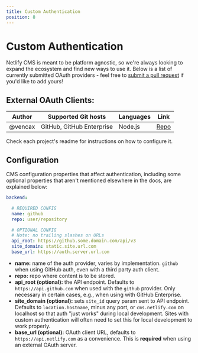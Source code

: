 ```yaml
---
title: Custom Authentication
position: 8
---
```


# Custom Authentication

Netlify CMS is meant to be platform agnostic, so we're always looking to expand the ecosystem and find new ways to use it. Below is a list of currently submitted OAuth providers - feel free to [submit a pull request](https://github.com/netlify/netlify-cms/blob/master/CONTRIBUTING.md) if you'd like to add yours!

## External OAuth Clients:
| Author     | Supported Git hosts       | Languages | Link                                                                |
|------------|---------------------------|-----------|---------------------------------------------------------------------|
| @vencax    | GitHub, GitHub Enterprise | Node.js   | [Repo](https://github.com/vencax/netlify-cms-github-oauth-provider) |

Check each project's readme for instructions on how to configure it.

## Configuration
CMS configuration properties that affect authentication, including some optional properties that aren't mentioned elsewhere in the docs, are explained below:

```yaml
backend:

  # REQUIRED CONFIG
  name: github
  repo: user/repository

  # OPTIONAL CONFIG
  # Note: no trailing slashes on URLs
  api_root: https://github.some.domain.com/api/v3
  site_domain: static.site.url.com
  base_url: https://auth.server.url.com
```

* **name:** name of the auth provider, varies by implementation. `github` when using GitHub auth, even with a third party auth client.
* **repo:** repo where content is to be stored.
* **api_root (optional):** the API endpoint. Defaults to `https://api.github.com` when used with the `github` provider. Only necessary in certain cases, e.g., when using with GitHub Enterprise.
* **site_domain (optional):** sets `site_id` query param sent to API endpoint. Defaults to `location.hostname`, minus any port, or `cms.netlify.com` on localhost so that auth "just works" during local development. Sites with custom authentication will often need to set this for local development to work properly.
* **base_url (optional):** OAuth client URL, defaults to `https://api.netlify.com` as a convenience. This is **required** when using an external OAuth server.
